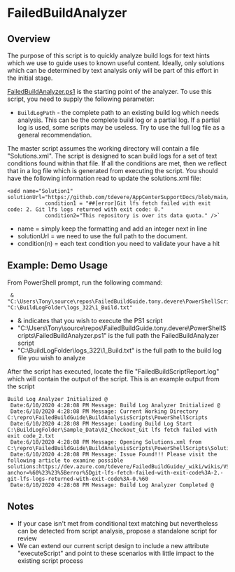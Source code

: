 # FailedBuildAnalyzer

## Overview

The purpose of this script is to quickly analyze build logs for text hints which we use to guide uses to known useful content. Ideally, only solutions which can be determined by text analysis only will be part of this effort in the initial stage.

[FailedBuildAnalyzer.ps1](/FailedBuildAnalyzer.ps1) is the starting point of the analyzer. To use this script, you need to supply the following parameter:
* `BuildLogPath` - the complete path to an existing build log which needs analysis. This can be the complete build log or a partial log. If a partial log is used, some scripts may be useless. Try to use the full log file as a general recommendation. 

The master script assumes the working directory will contain a file "Solutions.xml". The script is designed to scan build logs for a set of text conditions found within that file. If all the conditions are met, then we reflect that in a log file which is generated from executing the script. You should have the following information read to update the solutions.xml file:

```        
<add name="Solution1" solutionUrl="https://github.com/tdevere/AppCenterSupportDocs/blob/main/Build/Repository_Over_Data_Quota.md" 
            condition1 = "##[error]Git lfs fetch failed with exit code: 2. Git lfs logs returned with exit code: 0." 
            condition2="This repository is over its data quota." />`
```
- name = simply keep the formatting and add an integer next in line
- solutionUrl = we need to use the full path to the document.
- condition(n) = each text condition you need to validate your have a hit

## Example: Demo Usage
From PowerShell prompt, run the following command:

     & "C:\Users\Tony\source\repos\FailedBuildGuide.tony.devere\PowerShellScripts\FailedBuildAnalyzer.ps1" "C:\BuildLogFolder\logs_322\1_Build.txt" 

* & indicates that you wish to execute the PS1 script
* "C:\Users\Tony\source\repos\FailedBuildGuide.tony.devere\PowerShellScripts\FailedBuildAnalyzer.ps1" is the full path the FailedBuildAnalyzer script
* "C:\BuildLogFolder\logs_322\1_Build.txt" is the full path to the build log file you wish to analyze 

After the script has executed, locate the file "FailedBuildScriptReport.log" which will contain the output of the script. This is an example output from the script

```
Build Log Analyzer Initialized @ 
 Date:6/10/2020 4:28:08 PM Message: Build Log Analyzer Initialized @ 
 Date:6/10/2020 4:28:08 PM Message: Current Working Directory C:\repro\FailedBuildGuide\BuildAnalysisScripts\PowerShellScripts
 Date:6/10/2020 4:28:08 PM Message: Loading Build Log Start C:\BuildLogFolder\Sample_Data\02_Checkout_Git lfs fetch failed with exit code_2.txt
 Date:6/10/2020 4:28:08 PM Message: Opening Solutions.xml from C:\repro\FailedBuildGuide\BuildAnalysisScripts\PowerShellScripts\Solutions.xml
 Date:6/10/2020 4:28:08 PM Message: Issue Found!!! Please visit the following article to examine possible solutions:https://dev.azure.com/tdevere/FailedBuildGuide/_wiki/wikis/VS%20App%20Center%20Failed%20Build%20WIKI/35/Checkout?anchor=%60%23%23%5Berror%5Dgit-lfs-fetch-failed-with-exit-code%3A-2.-git-lfs-logs-returned-with-exit-code%3A-0.%60
 Date:6/10/2020 4:28:08 PM Message: Build Log Analyzer Completed @ 
```

## Notes

* If your case isn't met from conditional text matching but nevertheless can be detected from script analysis, propose a standalone script for review
* We can extend our current script design to include a new attribute "executeScript" and point to these scenarios with little impact to the existing script process